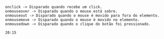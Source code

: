     onclick -> Disparado quando recebe um click.
    onmouseover -> Disparado quando o mouse está sobre.
    onmouseout -> Disparado quando o mouse é movido para fora do elemento.
    onmousemove -> Disparado quando o mouse é movido no elemento.
    onmousedown -> Disparado quando o clique do botão foi pressionado.  

    20:15